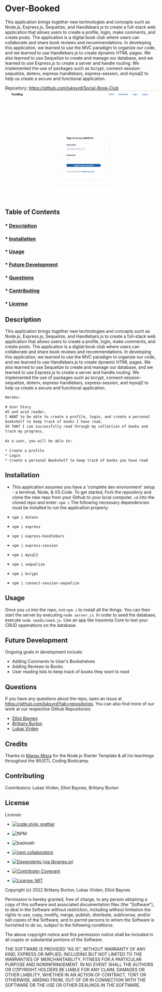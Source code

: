 # Over-Booked

This application brings together new technologies and concepts such as Node.js, Express.js, Sequelize, and Handlebars.js to create a full-stack web application that allows users to create a profile, login, make comments, and create posts. The application is a digital book club where users can collaborate and share book reviews and recommendations. In developing this application, we learned to use the MVC paradigm to organize our code, and we learned to use Handlebars.js to create dynamic HTML pages. We also learned to use Sequelize to create and manage our database, and we learned to use Express.js to create a server and handle routing. We implemented the use of packages such as bcrypt, connect-session-sequelize, dotenv, express-handlebars, express-session, and mysql2 to help us create a secure and functional application.

Repository: https://github.com/luksvrd/Social-Book-Club
![Over-Booked](https://github.com/luksvrd/MVCTechBlog/blob/main/techblog.png)

## Table of Contents

### \* [Description](#description)

### \* [Installation](#installation)

### \* [Usage](#usage)

### \* [Future Development](#Future-Development)

### \* [Questions](#questions)

### \* [Contributing](#contributing)

### \* [License](#license)

## Description

This application brings together new technologies and concepts such as Node.js, Express.js, Sequelize, and Handlebars.js to create a full-stack web application that allows users to create a profile, login, make comments, and create posts. The application is a digital book club where users can collaborate and share book reviews and recommendations. In developing this application, we learned to use the MVC paradigm to organize our code, and we learned to use Handlebars.js to create dynamic HTML pages. We also learned to use Sequelize to create and manage our database, and we learned to use Express.js to create a server and handle routing. We implemented the use of packages such as bcrypt, connect-session-sequelize, dotenv, express-handlebars, express-session, and mysql2 to help us create a secure and functional application.

```
Heroku:

# User Story
AS and avid reader,
I WANT to be able to create a profile, login, and create a personal bookshelf to keep track of books I have read,
SO THAT I can successfully read through my collection of books and track my progress.

As a user, you will be able to:

* Create a profile
* Login
* Create a personal Bookshelf to keep track of books you have read

```

## Installation

- This application assumes you have a 'complete dev environment' setup - a terminal, Node, & VS Code. To get started, Fork the repository and clone the new repo from your Github to your local computer. `cd` into the cloned repo and enter: `npm i`
  The following necessary dependencies must be installed to run the application properly:

- `npm i dotenv`
- `npm i express`
- `npm i express-handlebars`
- `npm i express-session`
- `npm i mysql2`
- `npm i sequelize`
- `npm i bcrypt`
- `npm i connect-session-sequelize`

## Usage

Once you `cd` into the repo, run `npm i` to install all the things. You can then start the server by executing `node server.js`. In order to seed the database, execute `node seeds/seed.js`. Use an app like Insomnia Core to test your CRUD opperations on the database.

## Future Development

Ongoing goals in development include:

- Adding Comments to User's Bookshelves
- Adding Reviews to Books
- User reading lists to keep track of books they want to read

## Questions

If you have any questions about the repo, open an issue at https://github.com/luksvrd?tab=repositories. You can also find more of our work at our respective Github Repositories:

- [Elliot Baynes](https://github.com/eabaynes)
- [Brittany Burton](https://github.com/brittanyb89)
- [Lukas Virden](https://github.com/luksvrd)

## Credits

Thanks to [Manav Misra](https://github.com/manavm1990/node-starter) for the Node.js Starter Template & all his teachings throughout the WUSTL Coding Bootcamp.

## Contributing

Contributors: Lukas Virden, Elliot Baynes, Brittany Burton

## License

License:

- [![code style: prettier](https://img.shields.io/badge/code_style-prettier-ff69b4.svg?style=flat-square)](https://github.com/prettier/prettier)
- ![NPM](https://img.shields.io/npm/l/inquirer?style=plastic)
- ![badmath](https://img.shields.io/github/languages/top/lernantino/badmath)
- [![npm collaborators](https://img.shields.io/npm/collaborators/inquirer)](https://www.npmjs.com/package/inquirer)
- [![Dependents (via libraries.io)](https://img.shields.io/librariesio/dependents/npm/inquirer)](https://www.npmjs.com/package/inquirer)
- [![Contributor Covenant](https://img.shields.io/badge/Contributor%20Covenant-2.1-4baaaa.svg)](code_of_conduct.md)

- [![License: MIT](https://img.shields.io/badge/License-MIT-yellow.svg)](https://opensource.org/licenses/MIT)

Copyright (c) 2022 Brittany Burton, Lukas Virden, Elliot Baynes

Permission is hereby granted, free of charge, to any person obtaining a copy of this software and associated documentation files (the "Software"), to deal in the Software without restriction, including without limitation the rights to use, copy, modify, merge, publish, distribute, sublicense, and/or sell copies of the Software, and to permit persons to whom the Software is furnished to do so, subject to the following conditions:

The above copyright notice and this permission notice shall be included in all copies or substantial portions of the Software.

THE SOFTWARE IS PROVIDED "AS IS", WITHOUT WARRANTY OF ANY KIND, EXPRESS OR IMPLIED, INCLUDING BUT NOT LIMITED TO THE WARRANTIES OF MERCHANTABILITY, FITNESS FOR A PARTICULAR PURPOSE AND NONINFRINGEMENT. IN NO EVENT SHALL THE AUTHORS OR COPYRIGHT HOLDERS BE LIABLE FOR ANY CLAIM, DAMAGES OR OTHER LIABILITY, WHETHER IN AN ACTION OF CONTRACT, TORT OR OTHERWISE, ARISING FROM, OUT OF OR IN CONNECTION WITH THE SOFTWARE OR THE USE OR OTHER DEALINGS IN THE SOFTWARE.
